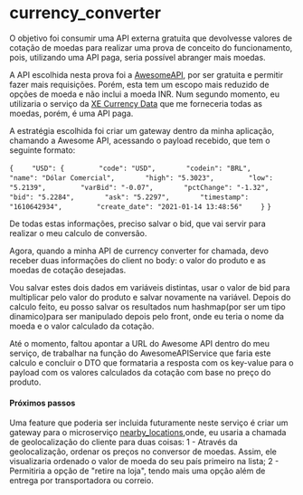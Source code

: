 # currency_converter

O objetivo foi consumir uma API externa gratuita que devolvesse valores de cotação de moedas para realizar
uma prova de conceito do funcionamento, pois, utilizando uma API paga, seria possível abranger mais moedas.

A API escolhida nesta prova foi a [AwesomeAPI](https://docs.awesomeapi.com.br/api-de-moedas), por ser gratuita e permitir fazer mais requisições. Porém, esta tem um escopo mais reduzido de opções de moeda e não inclui a moeda INR.
Num segundo momento, eu utilizaria o serviço da [XE Currency Data](https://www.xe.com/pt/xecurrencydata?channel=roadrunner-ucc-2x2SlotTwo) que me forneceria todas as moedas, porém, é uma API paga.

A estratégia escolhida foi criar um gateway dentro da minha aplicação, chamando a Awesome API, acessando o payload recebido, que tem o seguinte formato:

`{`
`    "USD": {`
`        "code": "USD",`
 `       "codein": "BRL",`
`        "name": "Dólar Comercial",`
`       "high": "5.3023",`
`        "low": "5.2139",`
`        "varBid": "-0.07",`
`       "pctChange": "-1.32",`
`        "bid": "5.2284",`
`       "ask": "5.2297",`
`       "timestamp": "1610642934",`
`        "create_date": "2021-01-14 13:48:56"`
`    }`
`}`

De todas estas informações, preciso salvar o bid, que vai servir para realizar o meu calculo de conversão.

Agora, quando a minha API de currency converter for chamada, devo receber duas informações do client no body: o valor do produto e as moedas de cotação desejadas.

Vou salvar estes dois dados em variáveis distintas, usar o valor de bid para multiplicar pelo valor do produto e salvar novamente na variável. Depois do calculo feito, eu posso salvar os resultados num hashmap(por ser um tipo dinamico)para ser manipulado depois pelo front, onde eu teria o nome da moeda e o valor calculado da cotação.

Até o momento, faltou apontar a URL do Awesome API dentro do meu serviço, de trabalhar na função do AwesomeAPIService que faria este calculo e concluir o DTO que formataria a resposta com os key-value para o payload com os valores calculados da cotação com base no preço do produto.

#### Próximos passos
Uma feature que poderia ser incluida futuramente neste serviço é criar um gateway para o microserviço [nearby_locations](https://github.com/Jeefelix/nearby_locations),onde, eu usaria a chamada de geolocalização do cliente para duas coisas:
 1 - Através da geolocalização, ordenar os preços no conversor de moedas. Assim, ele visualizaria ordenado o valor de moeda do seu país primeiro na lista;
 2 - Permitiria a opção de "retire na loja", tendo mais uma opção além de entrega por transportadora ou correio.
